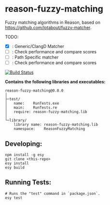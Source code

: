 # reason-fuzzy-matching

Fuzzy matching algorithms in Reason, based on https://github.com/lotabout/fuzzy-matcher.

TODO:
 - [x] : Generic/ClangD Matcher
  - [ ] : Check performance and compare scores
 - [ ] : Path Specific matcher
  - [ ] : Check performance and compare scores

[![Build Status](https://dev.azure.com/CrossR-1/reasonFuzzyMatching/_apis/build/status/CrossR.reasonFuzzyMatching?branchName=master)](https://dev.azure.com/CrossR-1/reasonFuzzyMatching/_build/latest?definitionId=2&branchName=master)


**Contains the following libraries and executables:**

```
reason-fuzzy-matching@0.0.0
│
├─test/
│   name:    RunTests.exe
│   main:    RunTests.re
│   require: reason-fuzzy-matching.lib
│
└─library/
    library name: reason-fuzzy-matching.lib
    namespace:    ReasonFuzzyMatching
```

## Developing:

```
npm install -g esy
git clone <this-repo>
esy install
esy build
```

## Running Tests:

```
# Runs the "test" command in `package.json`.
esy test
```
